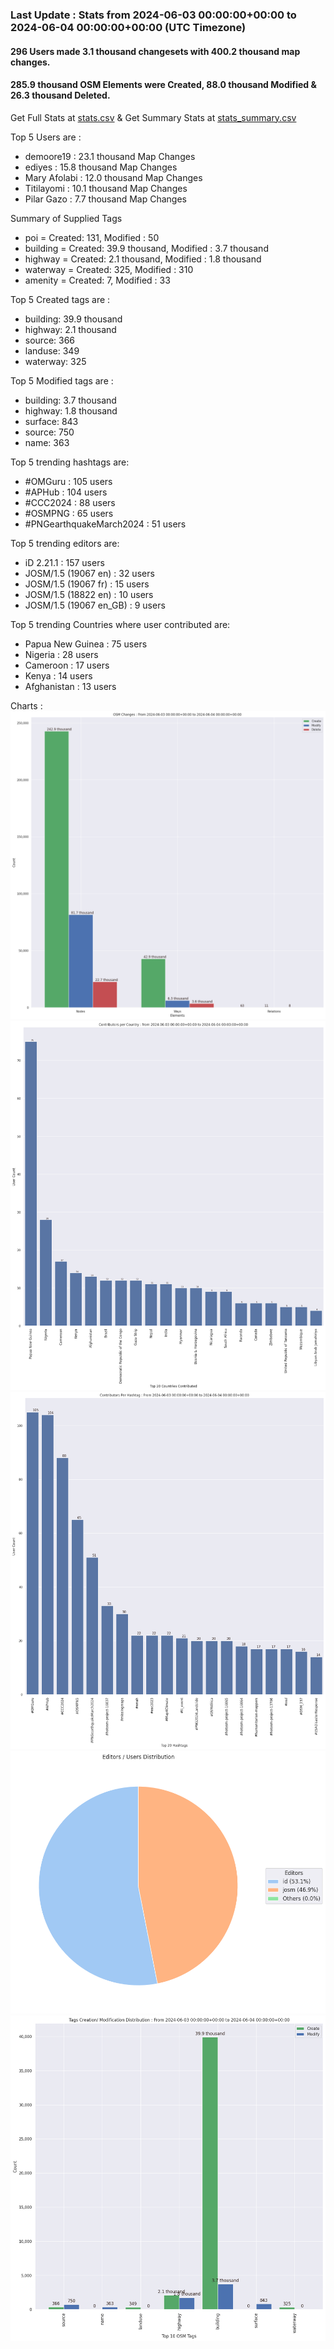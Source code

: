 ### Last Update : Stats from 2024-06-03 00:00:00+00:00 to 2024-06-04 00:00:00+00:00 (UTC Timezone)

#### 296 Users made 3.1 thousand changesets with 400.2 thousand map changes.
#### 285.9 thousand OSM Elements were Created, 88.0 thousand Modified & 26.3 thousand Deleted.
Get Full Stats at [stats.csv](/stats/hotosm/Daily/stats.csv)
 & Get Summary Stats at [stats_summary.csv](/stats/hotosm/Daily/stats_summary.csv)

Top 5 Users are : 
- demoore19 : 23.1 thousand Map Changes
- ediyes : 15.8 thousand Map Changes
- Mary Afolabi : 12.0 thousand Map Changes
- Titilayomi : 10.1 thousand Map Changes
- Pilar Gazo : 7.7 thousand Map Changes

Summary of Supplied Tags
- poi = Created: 131, Modified : 50
- building = Created: 39.9 thousand, Modified : 3.7 thousand
- highway = Created: 2.1 thousand, Modified : 1.8 thousand
- waterway = Created: 325, Modified : 310
- amenity = Created: 7, Modified : 33


Top 5 Created tags are :
- building: 39.9 thousand
- highway: 2.1 thousand
- source: 366
- landuse: 349
- waterway: 325


Top 5 Modified tags are :
- building: 3.7 thousand
- highway: 1.8 thousand
- surface: 843
- source: 750
- name: 363


Top 5 trending hashtags are:
- #OMGuru : 105 users
- #APHub : 104 users
- #CCC2024 : 88 users
- #OSMPNG : 65 users
- #PNGearthquakeMarch2024 : 51 users


Top 5 trending editors are:
- iD 2.21.1 : 157 users
- JOSM/1.5 (19067 en) : 32 users
- JOSM/1.5 (19067 fr) : 15 users
- JOSM/1.5 (18822 en) : 10 users
- JOSM/1.5 (19067 en_GB) : 9 users


Top 5 trending Countries where user contributed are:
- Papua New Guinea : 75 users
- Nigeria : 28 users
- Cameroon : 17 users
- Kenya : 14 users
- Afghanistan : 13 users


 Charts : 
![Alt text](./stats_osm_changes.png) 
![Alt text](./stats_users_per_country.png) 
![Alt text](./stats_users_per_hashtag.png) 
![Alt text](./stats_editors_pie_chart.png) 
![Alt text](./stats_tags.png) 

